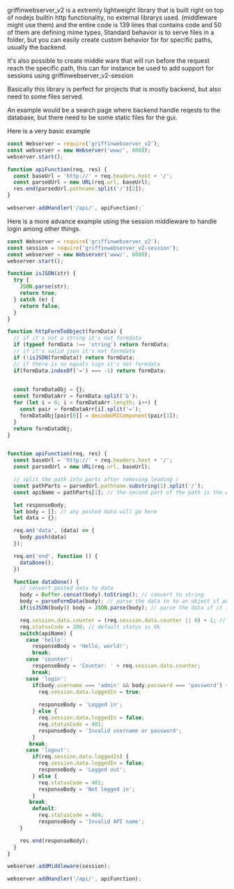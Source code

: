 griffinwebserver_v2 is a extremly lightweight library that is built right on top of nodejs builtin http functionality, no external librarys used. (middleware might use them) and the entire code is 139 lines that contains code and 50 of them are defining mime types,
Standard behavior is to serve files in a folder, but you can easily create custom behavior for for specific paths, usually the backend.

It's also possible to create middle ware that will run before the request reach the specific path, this can for instance be used to add support for sessions using griffinwebserver_v2-session 

Basically this library is perfect for projects that is mostly backend, but also need to some files served.

An example would be a search page where backend handle reqests to the database, but there need to be some static files for the gui.

Here is a very basic example

```javascript
const Webserver = require('griffinwebserver_v2');
const webserver = new Webserver('www/', 8080);
webserver.start();

function apiFunction(req, res) {
  const baseUrl = 'http://' + req.headers.host + '/';
  const parsedUrl = new URL(req.url, baseUrl);
  res.end(parsedUrl.pathname.split('/')[2]);
}

webserver.addHandler('/api/', apiFunction);`
```

Here is a more advance example using the session middleware to handle login among other things.

```javascript
const Webserver = require('griffinwebserver_v2');
const session = require('griffinwebserver_v2-session');
const webserver = new Webserver('www/', 8080);
webserver.start();

function isJSON(str) {
  try {
    JSON.parse(str);
    return true;
  } catch (e) {
    return false;
  }
}

function httpFormToObject(formData) {
  // if it's not a string it's not formdata
  if (typeof formData !== 'string') return formData;
  // if it's valid json it's not formdata
  if (!isJSON(formData)) return formData;
  // if there is no equals sign it's not formdata
  if(formData.indexOf('=') === -1) return formData;

  
  const formDataObj = {};
  const formDataArr = formData.split('&');
  for (let i = 0; i < formDataArr.length; i++) {
    const pair = formDataArr[i].split('=');
    formDataObj[pair[0]] = decodeURIComponent(pair[1]);
  }
  return formDataObj;
}


function apiFunction(req, res) {
  const baseUrl = 'http://' + req.headers.host + '/';
  const parsedUrl = new URL(req.url, baseUrl);

  // split the path into parts after removing leading /
  const pathParts = parsedUrl.pathname.substring(1).split('/');
  const apiName = pathParts[1]; // the second part of the path is the API name, first is /api/

  let responseBody;
  let body = []; // any posted data will go here
  let data = {};

  req.on('data', (data) => {
    body.push(data)
  });

  req.on('end', function () {
    dataDone();
  })

  function dataDone() {
    // convert posted data to data
    body = Buffer.concat(body).toString(); // convert to string
    body = parseFormData(body); // parse the data in to an object if posted form
    if(isJSON(body)) body = JSON.parse(body); // parse the data if it is json

    req.session.data.counter = (req.session.data.counter || 0) + 1; // increment the counter of request made in this session
    req.statusCode = 200; // default status is Ok
    switch(apiName) {
      case 'hello':
        responseBody = 'Hello, world!';
        break;
      case 'counter':
        responseBody = 'Counter: ' + req.session.data.counter;
        break;
      case 'login':
        if(body.username === 'admin' && body.password === 'password') {
          req.session.data.loggedIn = true;
        
          responseBody = 'Logged in';
        } else {
          req.session.data.loggedIn = false;
          req.statusCode = 401;
          responseBody = 'Invalid username or password';
        }
       break;
      case 'logout':
        if(req.session.data.loggedIn) {
          req.session.data.loggedIn = false;
          responseBody = 'Logged out';
        } else {
          req.statusCode = 401;
          responseBody = 'Not logged in';
        }
       break;
        default:
          req.statusCode = 404;
          responseBody = 'Invalid API name';
    }

    res.end(responseBody);
  }
}

webserver.addMiddleware(session);

webserver.addHandler('/api/', apiFunction);
```
